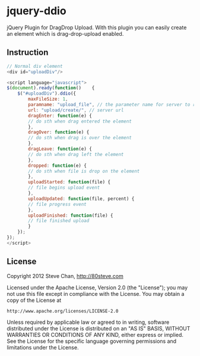 # jquery-ddio

jQuery Plugin for DragDrop Upload. With this plugin you can easily create an element which is drag-drop-upload enabled.

## Instruction

```javascript
// Normal div element
<div id="uploadDiv"/>

<script language="javascript">
$(document).ready(function()	{
    $("#uploadDiv").ddio({
        maxFileSize: 1,
        paramname: "upload_file", // the parameter name for server to read
        url: "upload/create/", // server url
        dragEnter: function(e) {
        // do sth when drag entered the element
        },
        dragOver: function(e) {
        // do sth when drag is over the element
        },
        dragLeave: function(e) {
        // do sth when drag left the element
        },
        dropped: function(e) {
        // do sth when file is drop on the element
        },
        uploadStarted: function(file) {
        // file begins upload event
        },
        uploadUpdated: function(file, percent) {
        // file progress event
        },
        uploadFinished: function(file) {
        // file finished upload
        }
    });
});
</script>

```

## License

Copyright 2012 Steve Chan, http://80steve.com

Licensed under the Apache License, Version 2.0 (the "License");
you may not use this file except in compliance with the License.
You may obtain a copy of the License at

    http://www.apache.org/licenses/LICENSE-2.0

Unless required by applicable law or agreed to in writing, software
distributed under the License is distributed on an "AS IS" BASIS,
WITHOUT WARRANTIES OR CONDITIONS OF ANY KIND, either express or implied.
See the License for the specific language governing permissions and
limitations under the License.
